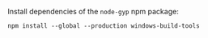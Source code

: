 Install dependencies of the `node-gyp` npm package:

```
npm install --global --production windows-build-tools
```

